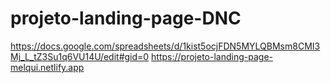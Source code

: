 # projeto-landing-page-DNC
https://docs.google.com/spreadsheets/d/1kist5ocjFDN5MYLQBMsm8CMI3Mj_L_tZ3Su1q6VU14U/edit#gid=0
https://projeto-landing-page-melqui.netlify.app
